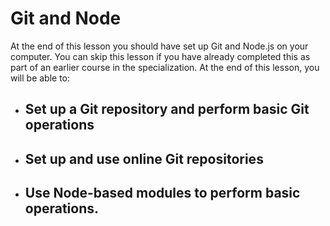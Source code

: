 # Git and Node

At the end of this lesson you should have set up Git and Node.js on your computer. You can skip this lesson if you have already completed this as part of an earlier course in the specialization. At the end of this lesson, you will be able to:

- ## Set up a Git repository and perform basic Git operations

- ## Set up and use online Git repositories

- ## Use Node-based modules to perform basic operations.
